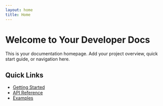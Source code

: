 ```yaml
---
layout: home
title: Home
---
```


# Welcome to Your Developer Docs

This is your documentation homepage. Add your project overview, quick start guide, or navigation here.

## Quick Links
- [Getting Started](getting-started.html)
- [API Reference](api-reference.html)
- [Examples](examples.html)
